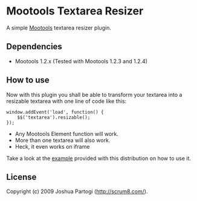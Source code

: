 Mootools Textarea Resizer
=========================

A simple [Mootools][1] textarea resizer plugin.


Dependencies
------------

- Mootools 1.2.x (Tested with Mootools 1.2.3 and 1.2.4)


How to use
----------

Now with this plugin you shall be able to transform your textarea into a resizable textarea with one line of code like this:

    window.addEvent('load', function() {
        $$('textarea').resizable();
    });

- Any Mootools Element function will work.
- More than one textarea will also work.
- Heck, it even works on iframe

Take a look at the [example][2] provided with this distribution on how to use it.


License
-------
Copyright (c) 2009 Joshua Partogi (http://scrum8.com/).


  [1]: http://mootools.net
  [2]: http://sitemedia.scrum8.com/textarea-resizer/example.html